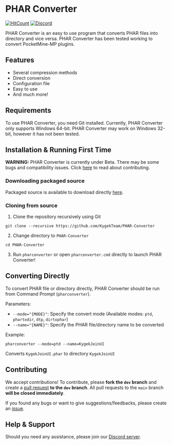 # PHAR Converter

[![HitCount](http://hits.dwyl.com/KygekTeam/PHAR-Converter.svg)](http://hits.dwyl.com/KygekTeam/PHAR-Converter)
[![Discord](https://img.shields.io/discord/735439472992321587.svg?label=&logo=discord&logoColor=ffffff&color=7389D8&labelColor=6A7EC2)](https://discord.gg/CXtqUZv)

PHAR Converter is an easy to use program that converts PHAR files into directory and vice versa. PHAR Converter has been tested working to convert PocketMine-MP plugins.

## Features

- Several compression methods
- Direct conversion
- Configuration file
- Easy to use
- And much more!

## Requirements

To use PHAR Converter, you need Git installed. Currently, PHAR Converter only supports Windows 64-bit. PHAR Converter may work on Windows 32-bit, however it has not been tested.

## Installation & Running First Time

**WARNING:** PHAR Converter is currently under Beta. There may be some bugs and compatibility issues. Click [here](https://github.com/KygekTeam/PHAR-Converter#contributing) to read about contributing.

### Downloading packaged source

Packaged source is available to download directly [here](https://github.com/KygekTeam/PHAR-Converter/releases).

### Cloning from source

1. Clone the repository recursively using Git
```
git clone --recursive https://github.com/KygekTeam/PHAR-Converter
```
2. Change directory to `PHAR-Converter`
```
cd PHAR-Converter
```
3. Run `pharconverter` or open `pharconverter.cmd` directly to launch PHAR Converter!

## Converting Directly

To convert PHAR file or directory directly, PHAR Converter should be run from Command Prompt (`pharconverter`).

Parameters:
- `--mode="{MODE}"`: Specify the convert mode (Available modes: `ptd`, `phartodir`, `dtp`, `dirtophar`)
- `--name="{NAME}"`: Specify the PHAR file/directory name to be converted

Example:
```
pharconverter --mode=ptd --name=KygekJoinUI
```
Converts `KygekJoinUI.phar` to directory `KygekJoinUI`

## Contributing

We accept contributions! To contribute, please **fork the `dev` branch** and create a [pull request](https://github.com/KygekTeam/PHAR-Converter/pulls) **to the `dev` branch**. All pull requests to the `main` branch **will be closed immediately**.

If you found any bugs or want to give suggestions/feedbacks, please create an [issue](https://github.com/KygekTeam/PHAR-Converter/issues).

## Help & Support

Should you need any assistance, please join our [Discord server](https://discord.gg/CXtqUZv).
